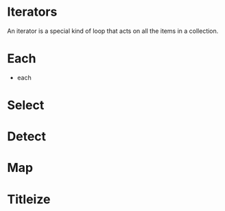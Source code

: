 # Iterators

An iterator is a special kind of loop that acts on all the items in a collection.

# Each

* each 

# Select

# Detect

# Map

# Titleize



